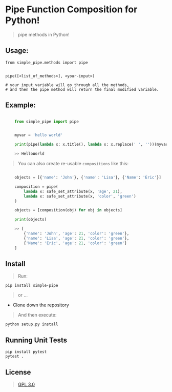 # Pipe Function Composition for Python!
> pipe methods in Python!

## Usage:

    from simple_pipe.methods import pipe
    
    
    pipe([<list_of_methods>], <your-input>)

    # your input variable will go through all the methods,
    # and then the pipe method will return the final modified variable.

## Example:
```python

    from simple_pipe import pipe


    myvar = 'hello world'

    print(pipe(lambda x: x.title(), lambda x: x.replace(' ', ''))(myvar))

    >> HelloWorld
```

> You can also create re-usable `compositions` like this:
```python

    objects = [{'name': 'John'}, {'name': 'Lisa'}, {'Name': 'Eric'}]

    composition = pipe(
        lambda x: safe_set_attribute(x, 'age', 21),
        lambda x: safe_set_attribute(x, 'color', 'green')
    )

    objects = [composition(obj) for obj in objects]

    print(objects)

    >> [
        {'name': 'John', 'age': 21, 'color': 'green'},
        {'name': 'Lisa', 'age': 21, 'color': 'green'},
        {'Name': 'Eric', 'age': 21, 'color': 'green'}
    ]
```

## Install
> Run:

    pip install simple-pipe

> or ...

* Clone down the repository

> And then execute:

    python setup.py install

## Running Unit Tests

    pip install pytest
    pytest .

## License
> [GPL 3.0](gpl-3.0.md)
